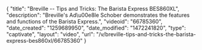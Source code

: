 {
    "title": "Breville -- Tips and Tricks: The Barista Express BES860XL",
    "description": "Breville's Ad\u00e8le Schober demonstrates the features and functions of the Barista Express.",
    "videoid": "66785360",
    "date_created": "1259689950",
    "date_modified": "1472241820",
    "type": "captivate",
    "layout": "video",
    "url": "\/v\/breville-tips-and-tricks-the-barista-express-bes860xl\/66785360"
}
